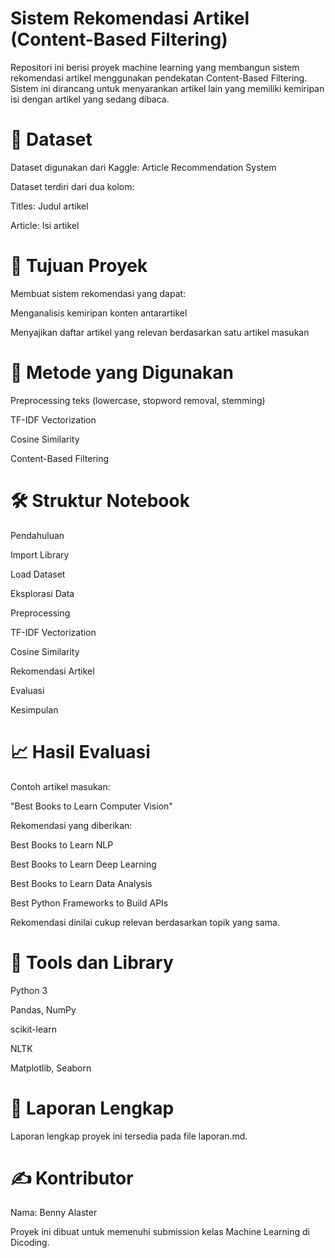# Sistem Rekomendasi Artikel (Content-Based Filtering)

Repositori ini berisi proyek machine learning yang membangun sistem rekomendasi artikel menggunakan pendekatan Content-Based Filtering. Sistem ini dirancang untuk menyarankan artikel lain yang memiliki kemiripan isi dengan artikel yang sedang dibaca.

# 📂 Dataset

Dataset digunakan dari Kaggle: Article Recommendation System

Dataset terdiri dari dua kolom:

Titles: Judul artikel

Article: Isi artikel

# 📌 Tujuan Proyek

Membuat sistem rekomendasi yang dapat:

Menganalisis kemiripan konten antarartikel

Menyajikan daftar artikel yang relevan berdasarkan satu artikel masukan

# 🧠 Metode yang Digunakan

Preprocessing teks (lowercase, stopword removal, stemming)

TF-IDF Vectorization

Cosine Similarity

Content-Based Filtering

# 🛠️ Struktur Notebook

Pendahuluan

Import Library

Load Dataset

Eksplorasi Data

Preprocessing

TF-IDF Vectorization

Cosine Similarity

Rekomendasi Artikel

Evaluasi

Kesimpulan

# 📈 Hasil Evaluasi

Contoh artikel masukan:

"Best Books to Learn Computer Vision"

Rekomendasi yang diberikan:

Best Books to Learn NLP

Best Books to Learn Deep Learning

Best Books to Learn Data Analysis

Best Python Frameworks to Build APIs

Rekomendasi dinilai cukup relevan berdasarkan topik yang sama.

# 🧪 Tools dan Library

Python 3

Pandas, NumPy

scikit-learn

NLTK

Matplotlib, Seaborn

# 📄 Laporan Lengkap

Laporan lengkap proyek ini tersedia pada file laporan.md.

# ✍️ Kontributor

Nama: Benny Alaster

Proyek ini dibuat untuk memenuhi submission kelas Machine Learning di Dicoding.